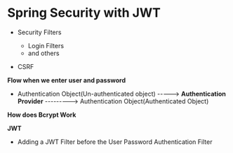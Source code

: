 # Spring Security with JWT 

- Security Filters
  - Login Filters
  - and others

- CSRF

**Flow when we enter user and password**
- Authentication Object(Un-authenticated object) -----> **Authentication Provider** ---------> Authentication Object(Authenticated Object)

**How does Bcrypt Work**

**JWT**
- Adding a JWT Filter before the User Password Authentication Filter 